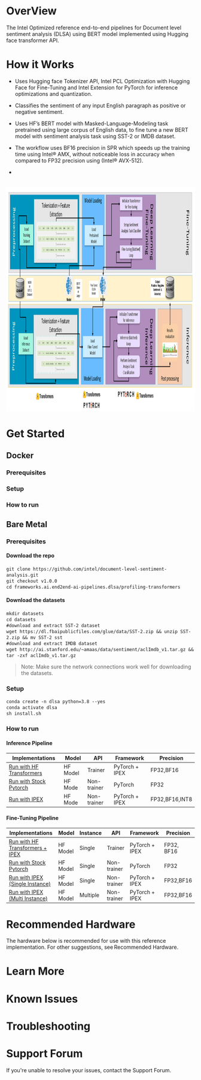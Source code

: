 # OverView
The Intel Optimized reference end-to-end pipelines for Document level sentiment analysis (DLSA) using BERT model implemented using Hugging face transformer API.
 

# How it Works
* Uses Hugging face Tokenizer API, Intel PCL Optimization with Hugging Face for Fine-Tuning and Intel Extension for PyTorch for inference optimizations and quantization.

* Classifies the sentiment of any input English paragraph as positive or negative sentiment.

* Uses HF’s BERT model with Masked-Language-Modeling task pretrained using large corpus of English data, to fine tune a new BERT model with sentiment analysis task using SST-2 or IMDB dataset.

* The workflow uses BF16 precision in SPR which speeds up the training time using Intel® AMX, without noticeable loss in accuracy when compared to FP32 precision using (Intel®  AVX-512).
* 
<br><img src="images/DLSA_workflow.png" width="800" height="600"><br>

# Get Started

## Docker

### Prerequisites 

### Setup 

### How to run 


## Bare Metal

### Prerequisites 
#### Download the repo
```
git clone https://github.com/intel/document-level-sentiment-analysis.git
git checkout v1.0.0
cd frameworks.ai.end2end-ai-pipelines.dlsa/profiling-transformers
```
#### Download the datasets
```
mkdir datasets
cd datasets
#download and extract SST-2 dataset
wget https://dl.fbaipublicfiles.com/glue/data/SST-2.zip && unzip SST-2.zip && mv SST-2 sst
#download and extract IMDB dataset
wget http://ai.stanford.edu/~amaas/data/sentiment/aclImdb_v1.tar.gz && tar -zxf aclImdb_v1.tar.gz
```
>Note: Make sure the network connections work well for downloading the datasets.
### Setup 
```
conda create -n dlsa python=3.8 --yes
conda activate dlsa
sh install.sh
```
### How to run 
#### Inference Pipeline

| Implementations                                          | Model    | API         | Framework      | Precision      |
| -------------------------------------------------------- | -------- | ----------- | -------------- | -------------- |
| [Run with HF Transformers](inference/hf-transformers.md) | HF Model | Trainer     | PyTorch + IPEX | FP32,BF16      |
| [Run with Stock Pytorch](inference/stock-pytorch.md)     | HF Mode  | Non-trainer | PyTorch        | FP32           |
| [Run with IPEX](inference/ipex.md)                       | HF Mode  | Non-trainer | PyTorch + IPEX | FP32,BF16,INT8 |

#### Fine-Tuning Pipeline


|  Implementations                               | Model    | Instance | API         | Framework       | Precision  |
| ---------------------------------- | -------- | -------- | ----------- | ----------------------- | ---------- |
| [Run with HF Transformers + IPEX ](fine-tuning/single-node-trainer.md)   | HF Model | Single   | Trainer     | PyTorch + IPEX          | FP32, BF16 |
| [Run with Stock Pytorch](fine-tuning/single-node-stock-pytorch.md) | HF Model  | Single   | Non-trainer | PyTorch                 | FP32       |
| [Run with IPEX (Single Instance)](fine-tuning/single-node-ipex.md) | HF Model  | Single   | Non-trainer | PyTorch + IPEX          | FP32,BF16  |
| [Run with IPEX (Multi Instance)](fine-tuning/multi-nodes-ipex.md) | HF Model  | Multiple | Non-trainer | PyTorch + IPEX          | FP32,BF16  |

# Recommended Hardware 
The hardware below is recommended for use with this reference implementation. For other suggestions, see Recommended Hardware.  
# Learn More 

# Known Issues 

# Troubleshooting 

# Support Forum 
If you're unable to resolve your issues, contact the Support Forum. 
